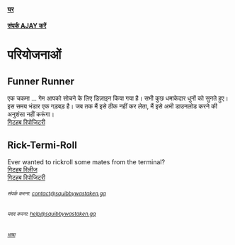 #### [घर](https://squibbywastaken.gq/hi/indexhi.html)
#### [संपर्क AJAY करें](https://squibbywastaken.gq/hi/contacthi.html)
# परियोजनाओं
## Funner Runner
एक चकमा ... गेम आपको सोचने के लिए डिज़ाइन किया गया है। सभी कुछ धमाकेदार धुनों को सुनते हुए। \
इस समय भंडार एक गड़बड़ है। जब तक मैं इसे ठीक नहीं कर लेता, मैं इसे अभी डाउनलोड करने की अनुशंसा नहीं करूंगा। \
[गिटहब रिपोजिटरी](https://github.com/squibbywastaken/Funner-Runner)
## Rick-Termi-Roll
Ever wanted to rickroll some mates from the terminal? \
[गिटहब रिलीज](https://github.com/squibbywastaken/rick-termi-roll/releases/tag/no) \
[गिटहब रिपोजिटरी](https://github.com/squibbywastaken/rick-termi-roll) 
###### <sub>संपर्क करना: contact@squibbywastaken.gq</sub>
###### <sub>मदद करना: help@squibbywastaken.gq</sub>
###### <sub>[भाषा](https://squibbywastaken.gq/hi/languagehi.html)